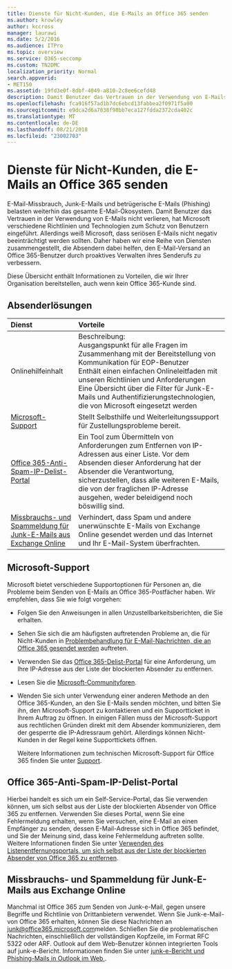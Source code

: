 ```yaml
---
title: Dienste für Nicht-Kunden, die E-Mails an Office 365 senden
ms.author: krowley
author: kccross
manager: laurawi
ms.date: 5/2/2016
ms.audience: ITPro
ms.topic: overview
ms.service: O365-seccomp
ms.custom: TN2DMC
localization_priority: Normal
search.appverid:
- MET150
ms.assetid: 19fd3e0f-8dbf-4049-a810-2c8ee6cefd48
description: Damit Benutzer das Vertrauen in der Verwendung von E-Mails nicht verlieren, hat Microsoft verschiedene Richtlinien und Technologien zum Schutz von Benutzern eingeführt.
ms.openlocfilehash: fca916f57ad1b7dc6ebcd13fabbea2f0971f5a00
ms.sourcegitcommit: e9dca2d6a7838f98bb7eca127fdda2372cda402c
ms.translationtype: MT
ms.contentlocale: de-DE
ms.lasthandoff: 08/21/2018
ms.locfileid: "23002703"
---
```

# <a name="services-for-non-customers-sending-mail-to-office-365"></a>Dienste für Nicht-Kunden, die E-Mails an Office 365 senden
  
E-Mail-Missbrauch, Junk-E-Mails und betrügerische E-Mails (Phishing) belasten weiterhin das gesamte E-Mail-Ökosystem. Damit Benutzer das Vertrauen in der Verwendung von E-Mails nicht verlieren, hat Microsoft verschiedene Richtlinien und Technologien zum Schutz von Benutzern eingeführt. Allerdings weiß Microsoft, dass seriösen E-Mails nicht negativ beeinträchtigt werden sollten. Daher haben wir eine Reihe von Diensten zusammengestellt, die Absendern dabei helfen, den E-Mail-Versand an Office 365-Benutzer durch proaktives Verwalten ihres Senderufs zu verbessern.
  
Diese Übersicht enthält Informationen zu Vorteilen, die wir Ihrer Organisation bereitstellen, auch wenn kein Office 365-Kunde sind.
  
## <a name="sender-solutions"></a>Absenderlösungen
<a name="sectionSection0"> </a>

|**Dienst**|**Vorteile**|
|:-----|:-----|
|Onlinehilfeinhalt  <br/> | Beschreibung:  <br/>  Ausgangspunkt für alle Fragen im Zusammenhang mit der Bereitstellung von Kommunikation für EOP-Benutzer  <br/>  Enthält einen einfachen Onlineleitfaden mit unseren Richtlinien und Anforderungen  <br/>  Eine Übersicht über die Filter für Junk-E-Mails und Authentifizierungstechnologien, die von Microsoft eingesetzt werden  <br/> |
|[Microsoft-Support](services-for-non-customers.md#AboutSupport) <br/> |Stellt Selbsthilfe und Weiterleitungssupport für Zustellungsprobleme bereit.  <br/> |
|[Office 365-Anti-Spam-IP-Delist-Portal](services-for-non-customers.md#DelistPortal) <br/> |Ein Tool zum Übermitteln von Anforderungen zum Entfernen von IP-Adressen aus einer Liste. Vor dem Absenden dieser Anforderung hat der Absender die Verantwortung, sicherzustellen, dass alle weiteren E-Mails, die von der fraglichen IP-Adresse ausgehen, weder beleidigend noch böswillig sind.  <br/> |
|[Missbrauchs- und Spammeldung für Junk-E-Mails aus Exchange Online](services-for-non-customers.md#ReportOurJunk) <br/> |Verhindert, dass Spam und andere unerwünschte E-Mails von Exchange Online gesendet werden und das Internet und Ihr E-Mail-System überfrachten.  <br/> |
   
## <a name="microsoft-support"></a>Microsoft-Support
<a name="AboutSupport"> </a>

Microsoft bietet verschiedene Supportoptionen für Personen an, die Probleme beim Senden von E-Mails an Office 365-Postfächer haben. Wir empfehlen, dass Sie wie folgt vorgehen:
  
- Folgen Sie den Anweisungen in allen Unzustellbarkeitsberichten, die Sie erhalten.
    
- Sehen Sie sich die am häufigsten auftretenden Probleme an, die für Nicht-Kunden in [Problembehandlung für E-Mail-Nachrichten, die an Office 365 gesendet werden](troubleshooting-mail-sent-to-office-365.md) auftreten.
    
- Verwenden Sie das [Office 365-Delist-Portal](https://sender.office.com) für eine Anforderung, um Ihre IP-Adresse aus der Liste der blockierten Absender zu entfernen. 
    
- Lesen Sie die [Microsoft-Communityforen](https://community.office365.com/en-us/f/).
    
- Wenden Sie sich unter Verwendung einer anderen Methode an den Office 365-Kunden, an den Sie E-Mails senden möchten, und bitten Sie ihn, den Microsoft-Support zu kontaktieren und ein Supportticket in Ihrem Auftrag zu öffnen. In einigen Fällen muss der Microsoft-Support aus rechtlichen Gründen direkt mit dem Absender kommunizieren, dem der gesperrte die IP-Adressraum gehört. Allerdings können Nicht-Kunden in der Regel keine Supporttickets öffnen.
    
     Weitere Informationen zum technischen Microsoft-Support für Office 365 finden Sie unter [Support](https://technet.microsoft.com/library/office-365-support.aspx).
    
## <a name="office-365-anti-spam-ip-delist-portal"></a>Office 365-Anti-Spam-IP-Delist-Portal
<a name="DelistPortal"> </a>

Hierbei handelt es sich um ein Self-Service-Portal, das Sie verwenden können, um sich selbst aus der Liste der blockierten Absender von Office 365 zu entfernen. Verwenden Sie dieses Portal, wenn Sie eine Fehlermeldung erhalten, wenn Sie versuchen, eine E-Mail an einen Empfänger zu senden, dessen E-Mail-Adresse sich in Office 365 befindet, und Sie der Meinung sind, dass keine Fehlermeldung auftreten sollte. Weitere Informationen finden Sie unter [Verwenden des Listenentfernungsportals, um sich selbst aus der Liste der blockierten Absender von Office 365 zu entfernen](use-the-delist-portal-to-remove-yourself-from-the-office-365-blocked-senders-lis.md).
  
## <a name="abuse-and-spam-reporting-for-junk-email-originating-from-exchange-online"></a>Missbrauchs- und Spammeldung für Junk-E-Mails aus Exchange Online
<a name="ReportOurJunk"> </a>

Manchmal ist Office 365 zum Senden von Junk-e-Mail, gegen unsere Begriffe und Richtlinie von Drittanbietern verwendet. Wenn Sie Junk-e-Mail-von Office 365 erhalten, können Sie diese Nachrichten an [junk@office365.microsoft.com](mailto:junk@office365.microsoft.com)melden. Schließen Sie die problematischen Nachrichten, einschließlich der vollständigen Kopfzeile, im Format RFC 5322 oder ARF. Outlook auf dem Web-Benutzer können integrierten Tools auf junk-e-Bericht. Informationen finden Sie unter [junk-e-Bericht und Phishing-Mails in Outlook im Web ](report-junk-email-and-phishing-scams-in-outlook-on-the-web-eop.md).
  

